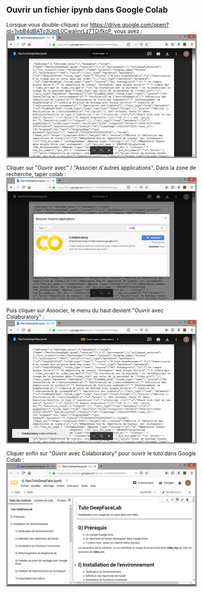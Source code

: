 ## Ouvrir un fichier ipynb dans Google Colab

Lorsque vous double-cliquez sur https://drive.google.com/open?id=1vbB4dBATo3UpIL0CwalinrLz7TDifkcP, vous avez :<br>
![](images/owc_image1.png)

Cliquer sur "Ouvrir avec" / "Associer d'autres applications".
Dans la zone de recherche, taper colab :
![](images/owc_image2.png)

Puis cliquer sur Associer, le menu du haut devient "Ouvrir avec Colaboratory" :
![](images/owc_image3.png)

Cliquer enfin sur "Ouvrir avec Colaboratory" pour ouvrir le tuto dans Google Colab :
![](images/owc_image4.png)
